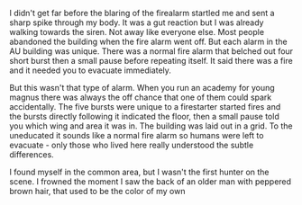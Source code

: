 I didn't get far before the blaring of the firealarm startled me and sent a sharp spike through my body.  It was a gut reaction but I was already walking towards the siren.  Not away like everyone else.  Most people abandoned the building when the fire alarm went off.  But each alarm in the AU building was unique.  There was a normal fire alarm that belched out four short burst then a small pause before repeating itself.  It said there was a fire and it needed you to evacuate immediately.

But this wasn't that type of alarm.  When you run an academy for young magnus there was always the off chance that one of them could spark accidentally.  The five bursts were unique to a firestarter started fires and the bursts directly following it indicated the floor, then a small pause told you which wing and area it was in.  The building was laid out in a grid.  To the uneducated it sounds like a normal fire alarm so humans were left to evacuate - only those who lived here really understood the subtle differences.

I found myself in the common area, but I wasn't the first hunter on the scene.  I frowned the moment I saw the back of an older man with peppered brown hair, that used to be the color of my own
